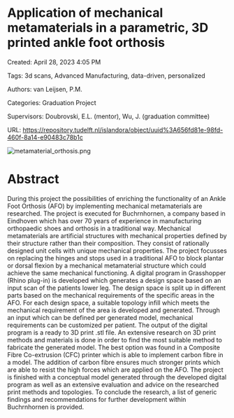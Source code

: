 # Application of mechanical metamaterials in a parametric, 3D printed ankle foot orthosis

Created: April 28, 2023 4:05 PM

Tags: 3d scans, Advanced Manufacturing, data-driven, personalized

Authors: van Leijsen, P.M.

Categories: Graduation Project

Supervisors: Doubrovski, E.L. (mentor), Wu, J. (graduation committee)

URL: https://repository.tudelft.nl/islandora/object/uuid%3A656fd81e-98fd-460f-8a14-e90483c78b1c

![metamaterial_orthosis.png](metamaterial_orthosis.png)

# **Abstract**

During this project the possibilities of enriching the functionality of an Ankle Foot Orthosis (AFO) by implementing mechanical metamaterials are researched. The project is executed for Buchrnhornen, a company based in Eindhoven which has over 70 years of experience in manufacturing orthopaedic shoes and orthosis in a traditional way. Mechanical metamaterials are artificial structures with mechanical properties defined by their structure rather than their composition. They consist of rationally designed unit cells with unique mechanical properties. The project focusses on replacing the hinges and stops used in a traditional AFO to block plantar or dorsal flexion by a mechanical metamaterial structure which could achieve the same mechanical functioning. A digital program in Grasshopper (Rhino plug-in) is developed which generates a design space based on an input scan of the patients lower leg. The design space is split up in different parts based on the mechanical requirements of the specific areas in the AFO. For each design space, a suitable topology infill which meets the mechanical requirement of the area is developed and generated. Through an input which can be defined per generated model, mechanical requirements can be customized per patient. The output of the digital program is a ready to 3D print .stl file. An extensive research on 3D print methods and materials is done in order to find the most suitable method to fabricate the generated model. The best option was found in a Composite Fibre Co-extrusion (CFC) printer which is able to implement carbon fibre in a model. The addition of carbon fibre ensures much stronger prints which are able to resist the high forces which are applied on the AFO. The project is finished with a conceptual model generated through the developed digital program as well as an extensive evaluation and advice on the researched print methods and topologies. To conclude the research, a list of generic findings and recommendations for further development within Buchrnhornen is provided.